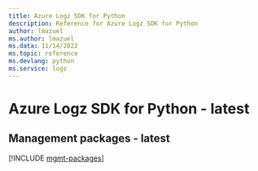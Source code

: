```yaml
---
title: Azure Logz SDK for Python
description: Reference for Azure Logz SDK for Python
author: lmazuel
ms.author: lmazuel
ms.data: 11/14/2022
ms.topic: reference
ms.devlang: python
ms.service: logz
---
```

# Azure Logz SDK for Python - latest

## Management packages - latest
[!INCLUDE [mgmt-packages](logz-mgmt-index.md)]